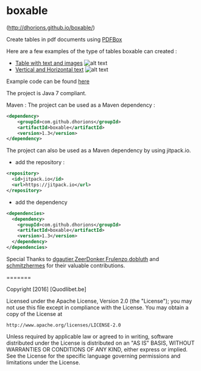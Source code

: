 boxable
=======
(http://dhorions.github.io/boxable/)

Create tables in pdf documents using [PDFBox](http://pdfbox.apache.org)

Here are a few examples of the type of tables boxable can created :

* [Table with text and images](https://s3.amazonaws.com/misc.quodlibet.be/Boxable/BoxableSample1.pdf)
![alt text](https://s3.amazonaws.com/misc.quodlibet.be/Boxable/sample1_preview.png)
* [Vertical and Horizontal text](https://s3.amazonaws.com/misc.quodlibet.be/Boxable/BoxableSample3.pdf)
![alt text](https://s3.amazonaws.com/misc.quodlibet.be/Boxable/sample3_preview.png)


Example code can be found [here](https://github.com/dhorions/boxable/blob/master/src/test/java/be/quodlibet/boxable/TableTest.java)

The project is Java 7 compliant.

Maven : 
The project can be used as a Maven dependency : 
```xml
<dependency>
    <groupId>com.github.dhorions</groupId>
    <artifactId>boxable</artifactId>
    <version>1.3</version>
</dependency>
```


The project can also be used as a Maven dependency by using jitpack.io.
* add the repository : 
```xml
<repository>
  <id>jitpack.io</id>
  <url>https://jitpack.io</url>
</repository>
```
* add the dependency
```xml
<dependencies>
  <dependency>
    <groupId>com.github.dhorions</groupId>
    <artifactId>boxable</artifactId>
    <version>1.3</version>
  </dependency>
</dependencies>
```

Special Thanks to [dgautier](https://github.com/dgautier),[ZeerDonker](https://github.com/ZeerDonker),[Frulenzo](https://github.com/Frulenzo),[dobluth](https://github.com/dobluth) and [schmitzhermes](https://github.com/schmitzhermes) for their valuable contributions.

=======

Copyright [2016] [Quodlibet.be]

Licensed under the Apache License, Version 2.0 (the "License");
you may not use this file except in compliance with the License.
You may obtain a copy of the License at

    http://www.apache.org/licenses/LICENSE-2.0

Unless required by applicable law or agreed to in writing, software
distributed under the License is distributed on an "AS IS" BASIS,
WITHOUT WARRANTIES OR CONDITIONS OF ANY KIND, either express or implied.
See the License for the specific language governing permissions and
limitations under the License.
